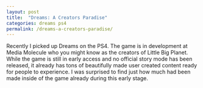 ```yaml
---
layout: post
title:  "Dreams: A Creators Paradise"
categories: dreams ps4
permalink: /dreams-a-creators-paradise/
---
```


Recently I picked up Dreams on the PS4. The game is in development at Media Molecule who you might know as the creators of Little Big Planet. While the game is still in early access and no official story mode has been released, it already has tons of beautifully made user created content ready for people to experience. I was surprised to find just how much had been made inside of the game already during this early stage.
